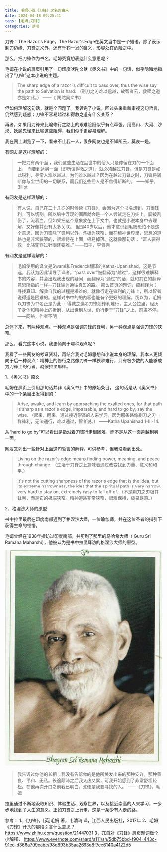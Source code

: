 ```yaml
---
title: 毛姆小说《刀锋》之名的由来
date: 2024-04-18 09:25:41
tags: [毛姆,刀锋]
categories: 读书
---
```

刀锋：The Razor's Edge。The Razor's Edge在英文当中是一个短语，除了表示剃刀边缘、刀锋之义外，还有千钧一发的含义，形容处在危险之中。

那么，把刀锋作为书名，毛姆究竟想表达什么意思呢？

毛姆在小说的扉页引用了一句印度吠陀文献《奥义书》中的一句话，似乎隐晦地指出了“刀锋”这本小说的主题。

> The sharp edge of a razor is difficult to pass over, thus the wise say the path to Salvation is hard.
> （剃刀之刃难以逾越，故智者云，救赎之道亦是如此。）
> ——《 羯陀奥义书》

但如何理解这句话，就是个问题了。我读完了小说，回过头来重新审视这句哲言，仍然感到疑惑：刀锋不容易越过和得救之道有什么关系？ 

再者，如果用刀锋来比喻修行之路上的艰难险阻似乎有点牵强。用高山、大河、沙漠、妖魔鬼怪来比喻这些阻碍，我们似乎更容易理解。

我在网上浏览了一下，看来不止我一人，很多网友也是不知所云，莫衷一是。

有网友是这样理解的：

> 一把刀有两个面 ，我们这些生活在尘世中的俗人只是停留在刀的一个面上， 而要到达另一面（即所谓得救之道），就必须越过刀锋。但是刀锋是如此锐利，寻常人难以越过。为何难以越过？因为在越过刀锋之时，刀锋将斩断你与尘世间的一切联系，而我们这些俗人是不舍得斩断的。
> ——知乎， Billot

有网友是这样理解的：

> 有人说，自己在二十几岁的时候读《刀锋》，会因为这个书名想到，刀很锋利，可以切割。所以脑中浮现的画面就会是一个人尝试走在刀尖上，脚被割伤了，流着血。但如果把这个意象放在上下文中，也就是小说本身中去理解，又好像并没有太多关联。
> 但是40岁以后，他才意识到毛姆恐怕不是这个意思，因为刀锋除了锋利以外，还极为狭窄，而在精神世界里，思想的道路也是非常狭窄的，很难待在上面，极易掉落。这就像那句话： “富人要得救，比骆驼穿过针眼还要难。”
> ——知乎，李青尧

有网友是这样理解的：

> 毛姆使用的译文是Swami和Frederick翻译的Katha-Upanishad，这是节选，我认为因此误导了译者。“pass over”被翻译为“越过”，这样很难解释书的内容，并会出现我出现的疑问，而翻译为“通过”的话，就和其它的翻译意思所指的一样--刀锋喻为通往真知的路。
> 那么首页的题词，应翻译为：寻找真知、解救自我的过程是艰难的，就像行走在锋利的刀锋上，所以智者说得道是困难的。这样对书中的的内容也能有个更好的理解。窃以为，毛姆以刀锋为书名正是为此---得救之道如刀锋般锋利难行，主人公拉里，经历了身体和精神上的折磨，从出世到入世，仍行走于“刀锋”之上，前进不停。
> ——网络，作者不明

总体下来，有两种观点。一种观点是强调刀锋的锋利，另一种观点是强调刀锋的狭窄。

那么，看完这本小说，我更倾向于哪种观点呢？

我看了一些网友的考证资料，再结合我对毛姆思想和小说本身的理解，我本人更倾向于后一种观点：精神上的修行之路像刀锋一样狭窄难行，只有极少数的人能够成为刀锋上的行者。就像拉里那样。

1、《奥义书》原文

毛姆在扉页上引用那句话并非《奥义书》中的原始条目， 这句话是从《奥义书》中的一个条目出发得到的：

> Arise, awake, and learn by approaching the exalted ones, for that path is sharp as a razor's edge, impassable, and hard to go by, say the wise.
> （起来，醒来，通过接近崇高的人来学习，因为那条路像剃刀之刃一样锋利，无法通行，难以通过，智者说。）
> ——Katha Upanishad 1-III-14.

从“hard to go by”可以看出是指沿着刀锋行走很困难，而不是从这一面逾越到另一面。

网友又列出一些针对上面这句哲言的解释，可供参考，但我没看到出处。

> Living on the razor's edge means finding power, meaning, and peace through change.
> （生活于刀锋之上意味着通过改变找到力量、意义和和平.）

> It's not the cutting sharpness of the razor's edge that is the idea, but its extreme narrowness, the idea that the spiritual path is very narrow, very hard to stay on, extremely easy to fall off of.
> （不是剃刀之刃极其锋利，而是它的极端狭窄。精神道路非常狭窄，很难保持，极易跌落。）

2、格涅沙大师的原型

书中拉里最后在印度南部遇到了格涅沙大师，一位瑜伽师，并在这位圣者的指引下获得生命的顿悟。

毛姆曾经在1938年探访过印度南部，并见到了那里的马哈希大师（ Guru Sri Ramana Maharshi），他被认为是书中拉里拜访的格涅沙大师的原型。

![](毛姆小说《刀锋》之名的由来/马哈希大师.jpg)

> 我告诉过你他的长相；我没有告诉你的是他所焕发出来的那种安详，那种善良、平和、无私。长途颠沛之后我又热又累，可我开始感到了非常舒坦轻松。在他再次开口之前我已明白，这便是我要寻找的人。
> ——《刀锋》，毛姆

拉里通过不断地汲取知识、体验生活、观察世界，以及接近崇高的人来学习，一步步地找到了人生的意义。正如刀锋之上行走，这是一条少有人走的路。

参考：
1、《刀锋》，\[英\]毛姆 著，韦清琦 译，江西人民出版社，2017年
2、毛姆《刀锋》开头的那段引言什么意思？ https://www.zhihu.com/question/21447031
3、兀自对《刀锋》扉页题词做个小解释， https://www.evernote.com/shard/s111/sh/5db75bbd-f904-443c-91ec-d366a799cabe/98d893b35aa2663d8f7ee6140a4122d5